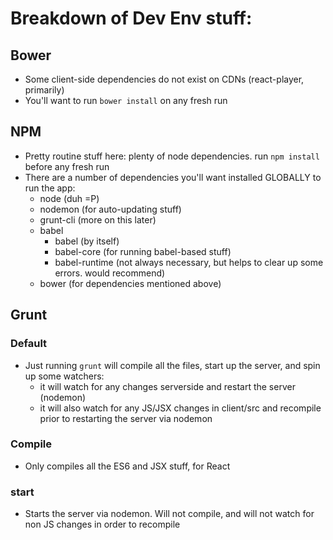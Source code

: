 # Breakdown of Dev Env stuff:

## Bower
  - Some client-side dependencies do not exist on CDNs (react-player, primarily)
  - You'll want to run `bower install` on any fresh run

## NPM
  - Pretty routine stuff here: plenty of node dependencies. run `npm install` before any fresh run
  - There are a number of dependencies you'll want installed GLOBALLY to run the app:
    - node (duh =P)
    - nodemon (for auto-updating stuff)
    - grunt-cli (more on this later)
    - babel
      - babel (by itself)
      - babel-core (for running babel-based stuff)
      - babel-runtime (not always necessary, but helps to clear up some errors. would recommend)
    - bower (for dependencies mentioned above)

## Grunt
### Default
  - Just running `grunt` will compile all the files, start up the server, and spin up some watchers:
    - it will watch for any changes serverside and restart the server (nodemon)
    - it will also watch for any JS/JSX changes in client/src and recompile prior to restarting the server via nodemon
### Compile
  - Only compiles all the ES6 and JSX stuff, for React
### start
  - Starts the server via nodemon. Will not compile, and will not watch for non JS changes in order to recompile